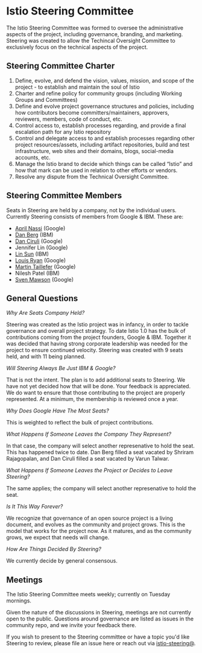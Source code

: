 # Istio Steering Committee

The Istio Steering Committee was formed to oversee the administrative aspects of the project, including governance, branding, and marketing. Steering was created to allow the Techincal Oversight Committee to exclusively focus on the technical aspects of the project. 

## Steering Committee Charter

1. Define, evolve, and defend the vision, values, mission, and scope of the project - to establish and maintain the soul of Istio
2. Charter and refine policy for community groups (including Working Groups and Committees)
3. Define and evolve project governance structures and policies, including how contributors become committers/maintainers, approvers, reviewers, members, code of conduct, etc.
4. Control access to, establish processes regarding, and provide a final escalation path for any Istio repository
5. Control and delegate access to and establish processes regarding other project resources/assets, including artifact repositories, build and test infrastructure, web sites and their domains, blogs, social-media accounts, etc.
6. Manage the Istio brand to decide which things can be called “Istio” and how that mark can be used in relation to other efforts or vendors.
7. Resolve any dispute from the Technical Oversight Committee.

## Steering Committee Members

Seats in Steering are held by a company, not by the individual users. Currently Steering consists of members from Google & IBM. These are:

* [April Nassi](https://github.com/thisisnotapril) (Google)
* [Dan Berg](https://github.com/dcberg) (IBM)
* [Dan Ciruli](https://github.com/oaktowner) (Google)
* Jennifer Lin (Google)
* [Lin Sun](https://github.com/linsun) (IBM)
* [Louis Ryan](https://github.com/louiscryan) (Google)
* [Martin Taillefer](https://github.com/geeknoid) (Google)
* Nilesh Patel (IBM)
* [Sven Mawson](https://github.com/smawson) (Google)

## General Questions

*Why Are Seats Company Held?*

Steering was created as the Istio project was in infancy, in order to tackle governance and overall project strategy. To date Istio 1.0 has the bulk of contributions coming from the project founders, Google & IBM. Together it was decided that having strong corporate leadership was needed for the project to ensure continued velocity. Steering was created with 9 seats held, and with 11 being planned.

*Will Steering Always Be Just IBM & Google?*

That is not the intent. The plan is to add additional seats to Steering. We have not yet decided how that will be done. Your feedback is appreciated. We do want to ensure that those contributing to the project are properly represented. At a minimum, the membership is reviewed once a year.

*Why Does Google Have The Most Seats?*

This is weighted to reflect the bulk of project contributions.

*What Happens If Someone Leaves the Company They Represent?*

In that case, the company will select another represenative to hold the seat. This has happened twice to date. Dan Berg filled a seat vacated by Shriram Rajagopalan, and Dan Ciruli filled a seat vacated by Varun Talwar. 

*What Happens If Someone Leaves the Project or Decides to Leave Steering?*

The same applies; the company will select another represenative to hold the seat. 

*Is It This Way Forever?*

We recognize that governance of an open source project is a living document, and evolves as the community and project grows. This is the model that works for the project now. As it matures, and as the community grows, we expect that needs will change. 

*How Are Things Decided By Steering?*

We currently decide by general consensous. 

## Meetings

The Istio Steering Committee meets weekly; currently on Tuesday mornings. 

Given the nature of the discussions in Steering, meetings are not currently open to the public. Questions around governance are listed as issues in the community repo, and we invite your feedback there. 

If you wish to present to the Steering committee or have a topic you'd like Steering to review, please file an issue here or reach out via [istio-steering@](https://groups.google.com/forum/#!forum/istio-steering). 
